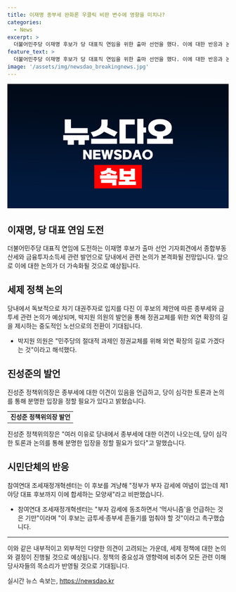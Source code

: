 ```yaml
---
title: 이재명 종부세 완화론 우클릭 비판 변수에 영향을 미치나?
categories:
  - News
excerpt: >
  더불어민주당 이재명 후보가 당 대표직 연임을 위한 출마 선언을 했다. 이에 대한 반응과 논의가 예상되는데, 후보의 종부세 개편 및 금융투자소득세 유예 발언은 주목된다. 박지원 의원은 후보의 발언을 향해 중도적인 노선을 예상했고, 다른 의원들도 차례로 동조 의견을 밝힐 것으로 관측된다. 그러나 진성준 정책위의장은 당내에서 심각한 토론과 논의의 필요성을 강조하며 이견을 제기하기도 했다. 시민단체들도 부자 감세 동조를 우려하고 반발하고 있다.
feature_text: >
  더불어민주당 이재명 후보가 당 대표직 연임을 위한 출마 선언을 했다. 이에 대한 반응과 논의가 예상되는데, 후보의 종부세 개편 및 금융투자소득세 유예 발언은 주목된다. 박지원 의원은 후보의 발언을 향해 중도적인 노선을 예상했고, 다른 의원들도 차례로 동조 의견을 밝힐 것으로 관측된다. 그러나 진성준 정책위의장은 당내에서 심각한 토론과 논의의 필요성을 강조하며 이견을 제기하기도 했다. 시민단체들도 부자 감세 동조를 우려하고 반발하고 있다.
image: '/assets/img/newsdao_breakingnews.jpg'
---
```


<p><img src="/assets/img/newsdao_breakingnews.jpg" alt="firstkoreanews 속보" /></p>

<h2>이재명, 당 대표 연임 도전</h2>

<p data-ke-size="size16">더불어민주당 대표직 연임에 도전하는 이재명 후보가 출마 선언 기자회견에서 종합부동산세와 금융투자소득세 관련 발언으로 당내에서 관련 논의가 본격화될 전망입니다. 앞으로 이에 대한 논의가 더 가속화될 것으로 예상됩니다.</p>

<h2 data-ke-size="size26">세제 정책 논의</h2>

<p data-ke-size="size16">당내에서 독보적으로 차기 대권주자로 입지를 다진 이 후보의 제안에 따른 종부세와 금투세 관련 논의가 예상되며, 박지원 의원의 발언을 통해 정권교체를 위한 외연 확장의 길을 제시하는 중도적인 노선으로의 전환이 기대됩니다.</p>

<ul>
  <li>박지원 의원은 "민주당의 절대적 과제인 정권교체를 위해 외연 확장의 길로 가겠다는 것"이라고 해석했다.</li>
</ul>

<h2 data-ke-size="size26">진성준의 발언</h2>

<p data-ke-size="size16">진성준 정책위의장은 종부세에 대한 이견이 있음을 언급하고, 당이 심각한 토론과 논의를 통해 분명한 입장을 정할 필요가 있다고 밝혔습니다.</p>

<table>
  <tr>
    <td style="text-align: center; height: 17px;"><b>진성준 정책위의장 발언</b></td>
  </tr>
</table>

<p data-ke-size="size16">진성준 정책위의장은 "여러 이유로 당내에서 종부세에 대한 이견이 나오는데, 당이 심각한 토론과 논의를 통해 분명한 입장을 정할 필요가 있다"고 말했습니다.</p>

<h2 data-ke-size="size26">시민단체의 반응</h2>

<p data-ke-size="size16">참여연대 조세재정개혁센터는 이 후보를 겨냥해 "정부가 부자 감세에 여념이 없는데 제1야당 대표 후보까지 이에 합세하는 모양새"라고 비판했습니다.</p>

<ul>
  <li>참여연대 조세재정개혁센터는 "부자 감세에 동조하면서 '먹사니즘'을 언급하는 것은 기만"이라며 "이 후보는 금투세·종부세 흔들기를 멈춰야 할 것"이라고 촉구했습니다.</li>
</ul>

<hr>

<p data-ke-size="size16">이와 같은 내부적이고 외부적인 다양한 의견이 고려되는 가운데, 세제 정책에 대한 논의와 결정이 진행될 것으로 예상됩니다. 정책의 중요성과 영향력에 비추어 모든 관련 이해당사자들의 목소리가 반영될 것으로 기대됩니다.</p>
실시간 뉴스 속보는, <a href="https://newsdao.kr" rel="dofollow">https://newsdao.kr</a>


